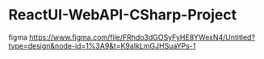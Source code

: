 # ReactUI-WebAPI-CSharp-Project
figma https://www.figma.com/file/FRhdo3dGOSyFyHE8YWexN4/Untitled?type=design&node-id=1%3A9&t=K9aIkLmGJHSuaYPs-1
